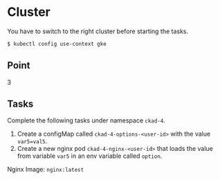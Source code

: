 # Cluster

You have to switch to the right cluster before starting the tasks.

```bash
$ kubectl config use-context gke
```


## Point

3

## Tasks

Complete the following tasks under namespace `ckad-4`.

1. Create a configMap called `ckad-4-options-<user-id>` with the value `var5=val5`. 
2. Create a new nginx pod `ckad-4-nginx-<user-id>` that loads the value from variable `var5` in an env variable called `option`.

Nginx Image: `nginx:latest`
